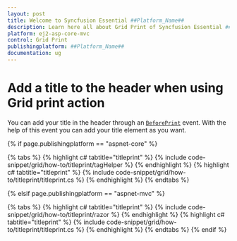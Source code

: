 ```yaml
---
layout: post
title: Welcome to Syncfusion Essential ##Platform_Name##
description: Learn here all about Grid Print of Syncfusion Essential ##Platform_Name## widgets based on HTML5 and jQuery.
platform: ej2-asp-core-mvc
control: Grid Print
publishingplatform: ##Platform_Name##
documentation: ug
---
```



# Add a title to the header when using Grid print action

You can add your title in the header through an [`BeforePrint`](https://help.syncfusion.com/cr/cref_files/aspnetcore-js2/Syncfusion.EJ2~Syncfusion.EJ2.Grids.Grid~BeforePrint.html) event. With the help of this event you can add your title element as you want.

{% if page.publishingplatform == "aspnet-core" %}

{% tabs %}
{% highlight c# tabtitle="titleprint" %}
{% include code-snippet/grid/how-to/titleprint/tagHelper %}
{% endhighlight %}
{% highlight c# tabtitle="titleprint" %}
{% include code-snippet/grid/how-to/titleprint/titleprint.cs %}
{% endhighlight %}
{% endtabs %}

{% elsif page.publishingplatform == "aspnet-mvc" %}

{% tabs %}
{% highlight c# tabtitle="titleprint" %}
{% include code-snippet/grid/how-to/titleprint/razor %}
{% endhighlight %}
{% highlight c# tabtitle="titleprint" %}
{% include code-snippet/grid/how-to/titleprint/titleprint.cs %}
{% endhighlight %}
{% endtabs %}
{% endif %}

